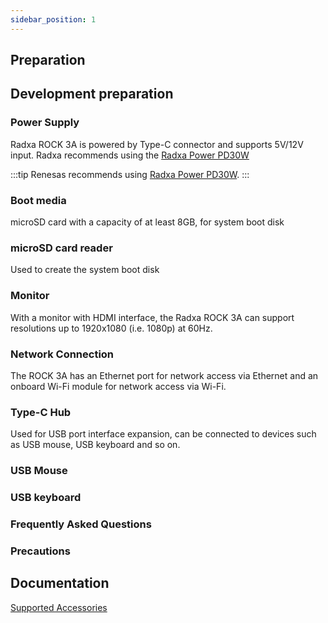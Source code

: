 ```yaml
---
sidebar_position: 1
---
```


## Preparation

## Development preparation

### Power Supply

Radxa ROCK 3A is powered by Type-C connector and supports 5V/12V input. Radxa recommends using the [Radxa Power PD30W](../accessories/pd_30w)

:::tip
Renesas recommends using [Radxa Power PD30W](../accessories/pd-30w).
:::

### Boot media

microSD card with a capacity of at least 8GB, for system boot disk

### microSD card reader

Used to create the system boot disk

### Monitor

With a monitor with HDMI interface, the Radxa ROCK 3A can support resolutions up to 1920x1080 (i.e. 1080p) at 60Hz.

### Network Connection

The ROCK 3A has an Ethernet port for network access via Ethernet and an onboard Wi-Fi module for network access via Wi-Fi.

### Type-C Hub

Used for USB port interface expansion, can be connected to devices such as USB mouse, USB keyboard and so on.

### USB Mouse

### USB keyboard

### Frequently Asked Questions

### Precautions

## Documentation

[Supported Accessories](../accessories)
